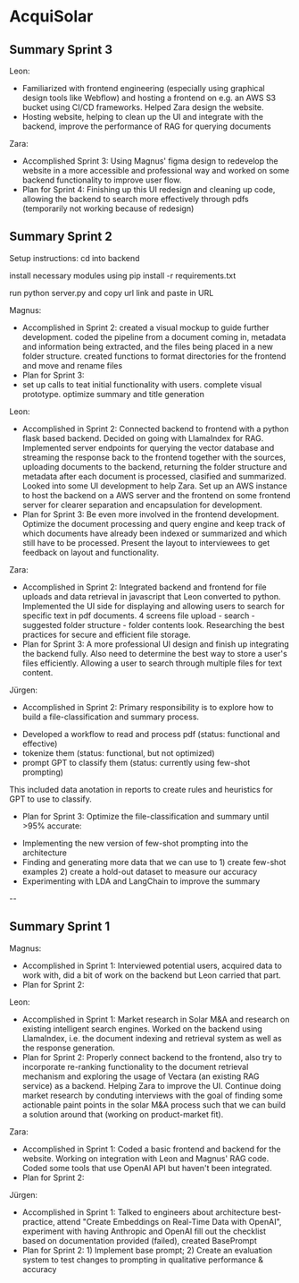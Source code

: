 # AcquiSolar
## Summary Sprint 3

Leon:
* Familiarized with frontend engineering (especially using graphical design tools like Webflow) and hosting a frontend on e.g. an AWS S3 bucket using CI/CD frameworks. Helped Zara design the website.
* Hosting website, helping to clean up the UI and integrate with the backend, improve the performance of RAG for querying documents

Zara:
* Accomplished Sprint 3: Using Magnus' figma design to redevelop the website in a more accessible and professional way and worked on some backend functionality to improve user flow.
* Plan for Sprint 4: Finishing up this UI redesign and cleaning up code, allowing the backend to search more effectively through pdfs (temporarily not working because of redesign)

## Summary Sprint 2

Setup instructions:
cd into backend

install necessary modules using pip install -r requirements.txt

run python server.py and copy url link and paste in URL

Magnus: 
* Accomplished in Sprint 2: created a visual mockup to guide further development. coded the pipeline from a document coming in, metadata and information being extracted, and the files being placed in a new folder structure. created functions to format directories for the frontend and move and rename files
* Plan for Sprint 3:
* set up calls to teat initial functionality with users. complete visual prototype. optimize summary and title generation

Leon: 
* Accomplished in Sprint 2: Connected backend to frontend with a python flask based backend. Decided on going with LlamaIndex for RAG. Implemented server endpoints for querying the vector database and streaming the response back to the frontend together with the sources, uploading documents to the backend, returning the folder structure and metadata after each document is processed, clasified and summarized. Looked into some UI development to help Zara. Set up an AWS instance to host the backend on a AWS server and the frontend on some frontend server for clearer separation and encapsulation for development.
* Plan for Sprint 3: Be even more involved in the frontend development. Optimize the document processing and query engine and keep track of which documents have already been indexed or summarized and which still have to be processed. Present the layout to interviewees to get feedback on layout and functionality.

Zara:
* Accomplished in Sprint 2: Integrated backend and frontend for file uploads and data retrieval in javascript that Leon converted to python. Implemented the UI side for displaying and allowing users to search for specific text in pdf documents. 4 screens file upload - search - suggested folder structure - folder contents look. Researching the best practices for secure and efficient file storage.  
* Plan for Sprint 3: A more professional UI design and finish up integrating the backend fully. Also need to determine the best way to store a user's files efficiently. Allowing a user to search through multiple files for text content.  

Jürgen:
* Accomplished in Sprint 2:
Primary responsibility is to explore how to build a file-classification and summary process. 
- Developed a workflow to read and process pdf (status: functional and effective)
- tokenize them (status: functional, but not optimized)
- prompt GPT to classify them (status: currently using few-shot prompting)

This included data anotation in reports to create rules and heuristics for GPT to use to classify. 

* Plan for Sprint 3:
Optimize the file-classification and summary until >95% accurate:
- Implementing the new version of few-shot prompting into the architecture
- Finding and generating more data that we can use to 1) create few-shot examples 2) create a hold-out dataset to measure our accuracy
- Experimenting with LDA and LangChain to improve the summary




-- 

## Summary Sprint 1

Magnus: 
* Accomplished in Sprint 1: Interviewed potential users, acquired data to work with, did a bit of work on the backend but Leon carried that part.
* Plan for Sprint 2:

Leon:
* Accomplished in Sprint 1: Market research in Solar M&A and research on existing intelligent search engines. Worked on the backend using LlamaIndex, i.e. the document indexing and retrieval system as well as the response generation.
* Plan for Sprint 2: Properly connect backend to the frontend, also try to incorporate re-ranking functionality to the document retrieval mechanism and exploring the usage of Vectara (an existing RAG service) as a backend. Helping Zara to improve the UI. Continue doing market research by conduting interviews with the goal of finding some actionable paint points in the solar M&A process such that we can build a solution around that (working on product-market fit).

Zara:
* Accomplished in Sprint 1: Coded a basic frontend and backend for the website. Working on integration with Leon and Magnus' RAG code. Coded some tools that use OpenAI API but haven't been integrated.
* Plan for Sprint 2:

Jürgen:
* Accomplished in Sprint 1: Talked to engineers about architecture best-practice, attend "Create Embeddings on Real-Time Data with OpenAI", experiment with having Anthropic and OpenAI fill out the checklist based on documentation provided (failed), created BasePrompt
* Plan for Sprint 2: 1) Implement base prompt; 2) Create an evaluation system to test changes to prompting in qualitative performance & accuracy 
